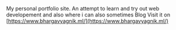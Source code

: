 My personal portfolio site.
An attempt to learn and try out web developement and also where i can also sometimes Blog
Visit it on [https://www.bhargavyagnik.ml/](https://www.bhargavyagnik.ml/)
